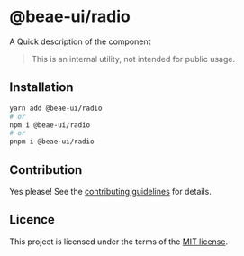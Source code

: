 # @beae-ui/radio

A Quick description of the component

> This is an internal utility, not intended for public usage.

## Installation

```sh
yarn add @beae-ui/radio
# or
npm i @beae-ui/radio
# or
pnpm i @beae-ui/radio
```

## Contribution

Yes please! See the
[contributing guidelines](https://github.com/beae-labs/beae-ui/blob/main/CONTRIBUTING.md)
for details.

## Licence

This project is licensed under the terms of the
[MIT license](https://github.com/beae-labs/beae-ui/blob/main/LICENSE).
